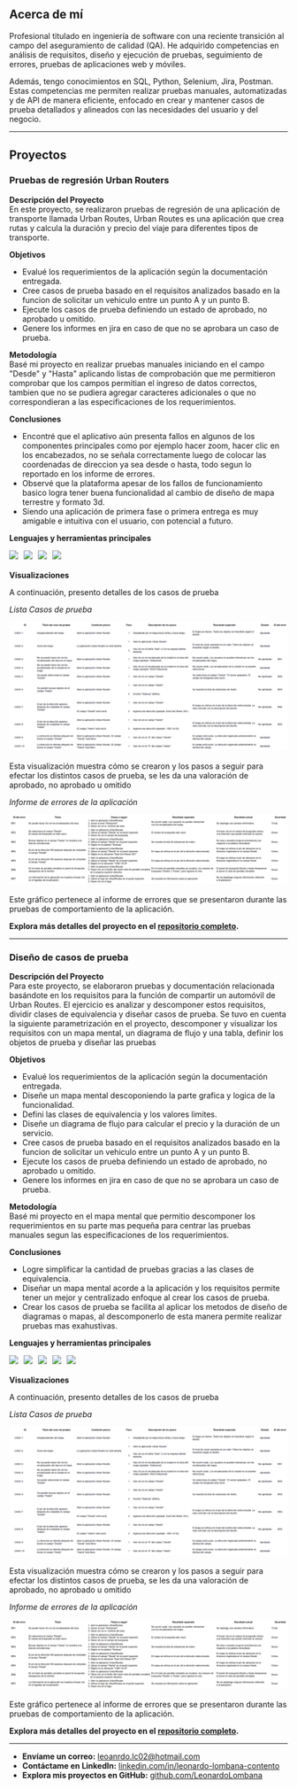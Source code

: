 <link rel="stylesheet" type="text/css" href="styles.css">

## Acerca de mí

Profesional titulado en ingeniería de software con una reciente transición al campo del aseguramiento de calidad (QA). He adquirido competencias en análisis de requisitos, diseño y ejecución de pruebas, seguimiento de errores, pruebas de aplicaciones web y móviles.

Además, tengo conocimientos en SQL, Python, Selenium, Jira, Postman. Estas competencias me permiten realizar pruebas manuales, automatizadas y de API de manera eficiente, enfocado en crear y mantener casos de prueba detallados y alineados con las necesidades del usuario y del negocio.


---


## Proyectos

### Pruebas de regresión Urban Routers

**Descripción del Proyecto**  
En este proyecto, se realizaron pruebas de regresión de una aplicación de transporte llamada Urban Routes, Urban Routes es una aplicación que crea rutas y calcula la duración y precio del viaje para diferentes tipos de transporte.

**Objetivos**  
- Evalué los requerimientos de la aplicación según la documentación entregada.
- Cree casos de prueba basado en el requisitos analizados basado en la funcion de solicitar un vehiculo entre un punto A y un punto B.
- Ejecute los casos de prueba definiendo un estado de aprobado, no aprobado u omitido.
- Genere los informes en jira en caso de que no se aprobara un caso de prueba.

**Metodología**  
Basé mi proyecto en realizar pruebas manuales iniciando en el campo "Desde" y "Hasta" aplicando listas de comprobación que me permitieron comprobar que los campos permitian el ingreso de datos correctos, tambien que no se pudiera agregar caracteres adicionales o que no correspondieran a las especificaciones de los requerimientos.

**Conclusiones**  
- Encontré que el aplicativo aún presenta fallos en algunos de los componentes principales como por ejemplo hacer zoom, hacer clic en los encabezados, no se señala correctamente luego de colocar las coordenadas de direccion ya sea desde o hasta, todo segun lo reportado en los informe de errores.
- Observé que la plataforma apesar de los fallos de funcionamiento basico logra tener buena funcionalidad al cambio de diseño de mapa terrestre y formato 3d.
- Siendo una aplicación de primera fase o primera entrega es muy amigable e intuitiva con el usuario, con potencial a futuro.

**Lenguajes y herramientas principales**  
<div style="display: flex; flex-wrap: wrap; gap: 10px; margin-bottom: 20px;">
  <img src="https://img.shields.io/badge/Manual test-6A6A6A?style=for-the-badge&logo=matplotlib&logoColor=white" />
  <img src="https://img.shields.io/badge/Web Testing-6A6A6A?style=for-the-badge&logo=matplotlib&logoColor=white" />
  <img src="https://img.shields.io/badge/Regression Test-6A6A6A?style=for-the-badge&logo=matplotlib&logoColor=white" />
  <img src="https://img.shields.io/badge/Funtional Test-6A6A6A?style=for-the-badge&logo=matplotlib&logoColor=white" />
</div>

**Visualizaciones**

A continuación, presento detalles de los casos de prueba 

   *Lista Casos de prueba*
   <div style="display: flex; flex-wrap: wrap; gap: 10px; margin-bottom: 20px;">
  <img src=".//assets/img/pruebasRegresion.png"/>  
   </div>

   Esta visualización muestra cómo se crearon y los pasos a seguir para efectar los distintos casos de prueba, se les da una valoración de aprobado, no aprobado u omitido

   *Informe de errores de la aplicación*
   <div style="display: flex; flex-wrap: wrap; gap: 10px; margin-bottom: 20px;">
  <img src="./assets/img/informeErrores.png"/>  
   </div>

   Este gráfico pertenece al informe de errores que se presentaron durante las pruebas de comportamiento de la aplicación.
 
**Explora más detalles del proyecto en el [repositorio completo](https://github.com/LeonardoLombana/Pruebas-de-regresion-Urban-Routers).**

---

### Diseño de casos de prueba

**Descripción del Proyecto**  
Para este proyecto, se elaboraron pruebas y documentación relacionada basándote en los requisitos para la función de compartir un automóvil de Urban Routes.
El ejercicio es analizar y descomponer estos requisitos, dividir clases de equivalencia y diseñar casos de prueba. Se tuvo en cuenta la siguiente parametrización en el proyecto, descomponer y visualizar los requisitos con un mapa mental, un diagrama de flujo y una tabla, definir los objetos de prueba y diseñar las pruebas 

**Objetivos**  
- Evalué los requerimientos de la aplicación según la documentación entregada.
- Diseñe un mapa mental descoponiendo la parte grafica y logica de la funcionalidad.
- Defini las clases de equivalencia y los valores limites.
- Diseñe un diagrama de flujo para calcular el precio y la duración de un servicio.
- Cree casos de prueba basado en el requisitos analizados basado en la funcion de solicitar un vehiculo entre un punto A y un punto B.
- Ejecute los casos de prueba definiendo un estado de aprobado, no aprobado u omitido.
- Genere los informes en jira en caso de que no se aprobara un caso de prueba.

**Metodología**  
Basé mi proyecto en el mapa mental que permitio descomponer los requerimientos en su parte mas pequeña para centrar las pruebas manuales segun las especificaciones de los requerimientos.

**Conclusiones**  
- Logre simplificar la cantidad de pruebas gracias a las clases de equivalencia.
- Diseñar un mapa mental acorde a la aplicación y los requisitos permite tener un mejor y centralizado enfoque al crear los casos de prueba. 
- Crear los casos de prueba se facilita al aplicar los metodos de diseño de diagramas o mapas, al descomponerlo de esta manera permite realizar pruebas mas exahustivas.

**Lenguajes y herramientas principales**  
<div style="display: flex; flex-wrap: wrap; gap: 10px; margin-bottom: 20px;">
  <img src="https://img.shields.io/badge/Manual test-6A6A6A?style=for-the-badge&logo=matplotlib&logoColor=white" />
  <img src="https://img.shields.io/badge/Web Testing-6A6A6A?style=for-the-badge&logo=matplotlib&logoColor=white" />
  <img src="https://img.shields.io/badge/Regression Test-6A6A6A?style=for-the-badge&logo=matplotlib&logoColor=white" />
  <img src="https://img.shields.io/badge/Funtional Test-6A6A6A?style=for-the-badge&logo=matplotlib&logoColor=white" />
  <img src="https://img.shields.io/badge/Equivalencia-6A6A6A?style=for-the-badge&logo=matplotlib&logoColor=white" />

</div>

**Visualizaciones**

A continuación, presento detalles de los casos de prueba 

   *Lista Casos de prueba*
   <div style="display: flex; flex-wrap: wrap; gap: 10px; margin-bottom: 20px;">
  <img src=".//assets/img/pruebasRegresion.png"/>  
   </div>

   Esta visualización muestra cómo se crearon y los pasos a seguir para efectar los distintos casos de prueba, se les da una valoración de aprobado, no aprobado u omitido

   *Informe de errores de la aplicación*
   <div style="display: flex; flex-wrap: wrap; gap: 10px; margin-bottom: 20px;">
  <img src="./assets/img/informeErrores.png"/>  
   </div>

   Este gráfico pertenece al informe de errores que se presentaron durante las pruebas de comportamiento de la aplicación.
 
**Explora más detalles del proyecto en el [repositorio completo](https://github.com/LeonardoLombana/Diseno_de_pruebas).**

---

- **Envíame un correo:** [leoanrdo.lc02@hotmail.com](mailto:leonardo.lc02@hotmail.com)
- **Contáctame en LinkedIn:** [linkedin.com/in/leonardo-lombana-contento](https://www.linkedin.com/in/leonardo-lombana-contento/)
- **Explora mis proyectos en GitHub:** [github.com/LeonardoLombana](https://github.com/LeonardoLombana)
